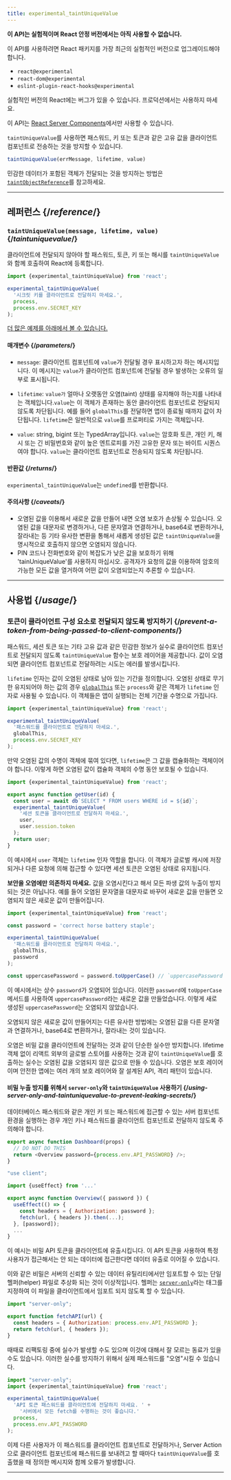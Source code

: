 ```yaml
---
title: experimental_taintUniqueValue
---
```


<Wip>

**이 API는 실험적이며 React 안정 버전에서는 아직 사용할 수 없습니다.**

이 API를 사용하려면 React 패키지를 가장 최근의 실험적인 버전으로 업그레이드해야 합니다.

- `react@experimental`
- `react-dom@experimental`
- `eslint-plugin-react-hooks@experimental`

실험적인 버전의 React에는 버그가 있을 수 있습니다. 프로덕션에서는 사용하지 마세요.

이 API는 [React Server Components](/reference/react/use-client)에서만 사용할 수 있습니다.

</Wip>


<Intro>

`taintUniqueValue`를 사용하면 패스워드, 키 또는 토큰과 같은 고유 값을 클라이언트 컴포넌트로 전송하는 것을 방지할 수 있습니다.

```js
taintUniqueValue(errMessage, lifetime, value)
```

민감한 데이터가 포함된 객체가 전달되는 것을 방지하는 방법은 [`taintObjectReference`](/reference/react/experimental_taintObjectReference)를 참고하세요.

</Intro>

<InlineToc />

---

## 레퍼런스 {/*reference*/}

### `taintUniqueValue(message, lifetime, value)` {/*taintuniquevalue*/}

클라이언트에 전달되지 않아야 할 패스워드, 토큰, 키 또는 해시를 `taintUniqueValue`와 함께 호출하여 React에 등록합니다.

```js
import {experimental_taintUniqueValue} from 'react';

experimental_taintUniqueValue(
  '시크릿 키를 클라이언트로 전달하지 마세요.',
  process,
  process.env.SECRET_KEY
);
```

[더 많은 예제를 아래에서 볼 수 있습니다.](#usage)

#### 매개변수 {/*parameters*/}

* `message`: 클라이언트 컴포넌트에 `value`가 전달될 경우 표시하고자 하는 메시지입니다.  이 메시지는 `value`가 클라이언트 컴포넌트에 전달될 경우 발생하는 오류의 일부로 표시됩니다.

* `lifetime`: `value가` 얼마나 오랫동안 오염(taint) 상태를 유지해야 하는지를 나타내는 객체입니다.`value`는 이 객체가 존재하는 동안 클라이언트 컴포넌트로 전달되지 않도록 차단됩니다. 예를 들어 `globalThis`를 전달하면 앱이 종료될 때까지 값이 차단됩니다. `lifetime`은 일반적으로 `value`를 프로퍼티로 가지는 객체입니다.

* `value`: string, bigint 또는 TypedArray입니다. `value`는 암호화 토큰, 개인 키, 해시 또는 긴 비밀번호와 같이 높은 엔트로피를 가진 고유한 문자 또는 바이트 시퀀스여야 합니다. `value`는 클라이언트 컴포넌트로 전송되지 않도록 차단됩니다.

#### 반환값 {/*returns*/}

`experimental_taintUniqueValue`는 `undefined`를 반환합니다.

#### 주의사항 {/*caveats*/}

* 오염된 값을 이용해서 새로운 값을 만들어 내면 오염 보호가 손상될 수 있습니다. 오염된 값을 대문자로 변경하거나, 다른 문자열과 연결하거나, base64로 변환하거나, 잘라내는 등 기타 유사한 변환을 통해서 새롭게 생성된 값은 `taintUniqueValue`을 명시적으로 호출하지 않으면 오염되지 않습니다.
* PIN 코드나 전화번호와 같이 복잡도가 낮은 값을 보호하기 위해 'tainUniqueValue'를 사용하지 마십시오. 공격자가 요청의 값을 이용하여 암호의 가능한 모든 값을 열거하여 어떤 값이 오염되었는지 추론할 수 있습니다.

---

## 사용법 {/*usage*/}

### 토큰이 클라이언트 구성 요소로 전달되지 않도록 방지하기 {/*prevent-a-token-from-being-passed-to-client-components*/}

패스워드, 세션 토큰 또는 기타 고유 값과 같은 민감한 정보가 실수로 클라이언트 컴포넌트로 전달되지 않도록 `taintUniqueValue` 함수는 보호 레이어을 제공합니다. 값이 오염되면 클라이언트 컴포넌트로 전달하려는 시도는 에러를 발생시킵니다.

`lifetime` 인자는 값이 오염된 상태로 남아 있는 기간을 정의합니다. 오염된 상태로 무기한 유지되어야 하는 값의 경우 [`globalThis`](https://developer.mozilla.org/en-US/docs/Web/JavaScript/Reference/Global_Objects/globalThis) 또는 `process`와 같은 객체가 `lifetime` 인자로 사용될 수 있습니다. 이 객체들은 앱이 실행되는 전체 기간을 수명으로 가집니다.

```js
import {experimental_taintUniqueValue} from 'react';

experimental_taintUniqueValue(
  '패스워드를 클라이언트로 전달하지 마세요.',
  globalThis,
  process.env.SECRET_KEY
);
```

만약 오염된 값의 수명이 객체에 묶여 있다면, `lifetime`은 그 값을 캡슐화하는 객체이어야 합니다. 이렇게 하면 오염된 값이 캡슐화 객체의 수명 동안 보호될 수 있습니다.

```js
import {experimental_taintUniqueValue} from 'react';

export async function getUser(id) {
  const user = await db`SELECT * FROM users WHERE id = ${id}`;
  experimental_taintUniqueValue(
    '세션 토큰을 클라이언트로 전달하지 마세요.',
    user,
    user.session.token
  );
  return user;
}
```

이 예시에서 `user` 객체는 `lifetime` 인자 역할을 합니다. 이 객체가 글로벌 캐시에 저장되거나 다른 요청에 의해 접근할 수 있다면 세션 토큰은 오염된 상태로 유지됩니다.

<Pitfall>

**보안을 오염에만 의존하지 마세요.** 값을 오염시킨다고 해서 모든 파생 값의 누출이 방지되는 것은 아닙니다. 예를 들어 오염된 문자열을 대문자로 바꾸어 새로운 값을 만들면 오염되지 않은 새로운 값이 만들어집니다.


```js
import {experimental_taintUniqueValue} from 'react';

const password = 'correct horse battery staple';

experimental_taintUniqueValue(
  '패스워드를 클라이언트로 전달하지 마세요.',
  globalThis,
  password
);

const uppercasePassword = password.toUpperCase() // `uppercasePassword`는 오염되지 않았습니다.
```

이 예시에서는 상수 `password`가 오염되어 있습니다. 이러한 `password`에 `toUpperCase`메서드를 사용하여 `uppercasePassword`라는 새로운 값을 만들었습니다. 이렇게 새로 생성된 `uppercasePassword`는 오염되지 않았습니다.

오염되지 않은 새로운 값이 만들어지는 다른 유사한 방법에는 오염된 값을 다른 문자열과 연결하거나, base64로 변환하거나, 잘라내는 것이 있습니다.

오염은 비밀 값을 클라이언트에 전달하는 것과 같이 단순한 실수만 방지합니다. lifetime 객체 없이 리액트 외부의 글로벌 스토어를 사용하는 것과 같이 `taintUniqueValue`를 호출하는 실수는 오염된 값을 오염되지 않은 값으로 만들 수 있습니다. 오염은 보호 레이어이며 안전한 앱에는 여러 개의 보호 레이어와 잘 설계된 API, 격리 패턴이 있습니다.

</Pitfall>

<DeepDive>

#### 비밀 누출 방지를 위해서 `server-only`와 `taintUniqueValue` 사용하기 {/*using-server-only-and-taintuniquevalue-to-prevent-leaking-secrets*/}

데이터베이스 패스워드와 같은 개인 키 또는 패스워드에 접근할 수 있는 서버 컴포넌트 환경을 실행하는 경우 개인 키나 패스워드를 클라이언트 컴포넌트로 전달하지 않도록 주의해야 합니다.

```js
export async function Dashboard(props) {
  // DO NOT DO THIS
  return <Overview password={process.env.API_PASSWORD} />;
}
```

```js
"use client";

import {useEffect} from '...'

export async function Overview({ password }) {
  useEffect(() => {
    const headers = { Authorization: password };
    fetch(url, { headers }).then(...);
  }, [password]);
  ...
}
```

이 예시는 비밀 API 토큰을 클라이언트에 유출시킵니다. 이 API 토큰을 사용하여 특정 사용자가 접근해서는 안 되는 데이터에 접근한다면 데이터 유출로 이어질 수 있습니다.

[comment]: <> (TODO: Link to `server-only` docs once they are written)

이와 같은 비밀은 서버의 신뢰할 수 있는 데이터 유틸리티에서만 임포트할 수 있는 단일 헬퍼(helper) 파일로 추상화 되는 것이 이상적입니다. 헬퍼는 [`server-only`](https://www.npmjs.com/package/server-only)라는 태그를 지정하여 이 파일을 클라이언트에서 임포트 되지 않도록 할 수 있습니다.

```js
import "server-only";

export function fetchAPI(url) {
  const headers = { Authorization: process.env.API_PASSWORD };
  return fetch(url, { headers });
}
```

때때로 리팩토링 중에 실수가 발생할 수도 있으며 이것에 대해서 잘 모르는 동료가 있을 수도 있습니다.
이러한 실수를 방지하기 위해서 실제 패스워드를 "오염"시킬 수 있습니다.

```js
import "server-only";
import {experimental_taintUniqueValue} from 'react';

experimental_taintUniqueValue(
  'API 토큰 패스워드를 클라이언트에 전달하지 마세요. ' +
    '서버에서 모든 fetch를 수행하는 것이 좋습니다.'
  process,
  process.env.API_PASSWORD
);
```

이제 다른 사용자가 이 패스워드를 클라이언트 컴포넌트로 전달하거나, Server Action으로 클라이언트 컴포넌트에 패스워드를 보내려고 할 때마다 `taintUniqueValue`를 호출했을 때 정의한 메시지와 함께 오류가 발생합니다.

</DeepDive>

---
